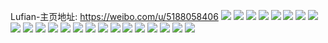 Lufian-主页地址: https://weibo.com/u/5188058406 
![](https://wx4.sinaimg.cn/mw2000/005F6yZoly1h90xmrs4kuj30u0191ah3.jpg) 
![](https://wx4.sinaimg.cn/mw2000/005F6yZoly1h90xmrgdz6j30u019111d.jpg) 
![](https://wx4.sinaimg.cn/mw2000/005F6yZoly1h90xmty9unj31910u07ay.jpg) 
![](https://wx4.sinaimg.cn/mw2000/005F6yZoly1h90xmszmu7j31900u0n1u.jpg) 
![](https://wx4.sinaimg.cn/mw2000/005F6yZoly1h90xmstyhvj31900u0dmn.jpg) 
![](https://wx4.sinaimg.cn/mw2000/005F6yZoly1h90xmt7o4sj30u013x79a.jpg) 
![](https://wx4.sinaimg.cn/mw2000/005F6yZoly1h90xmu5ozbj31910u0456.jpg) 
![](https://wx4.sinaimg.cn/mw2000/005F6yZoly1h90xmugh04j31910u0ak1.jpg) 
![](https://wx4.sinaimg.cn/mw2000/005F6yZoly1h90xmtpg36j31910u0ahp.jpg) 
![](https://wx4.sinaimg.cn/mw2000/005F6yZoly1h90978lc0jj30u0191gtr.jpg) 
![](https://wx4.sinaimg.cn/mw2000/005F6yZoly1h909781894j30u019179q.jpg) 
![](https://wx4.sinaimg.cn/mw2000/005F6yZoly1h90978ur3uj30u01910zr.jpg) 
![](https://wx4.sinaimg.cn/mw2000/005F6yZoly1h77h7k7gxkj32432tgqk5.jpg) 
![](https://wx4.sinaimg.cn/mw2000/005F6yZoly1h77h7pxszej32c0340hdt.jpg) 
![](https://wx4.sinaimg.cn/mw2000/005F6yZoly1h77h7n02epj316o16ob20.jpg) 
![](https://wx4.sinaimg.cn/mw2000/005F6yZoly1h77h7m9tyuj32c03401l1.jpg) 
![](https://wx4.sinaimg.cn/mw2000/005F6yZoly1h77h7owwfmj32c033r4qs.jpg) 
![](https://wx4.sinaimg.cn/mw2000/005F6yZoly1h448y9dojpj32c0340wyg.jpg) 
![](https://wx4.sinaimg.cn/mw2000/005F6yZoly1h448y8mvnoj32c0340dzc.jpg) 
![](https://wx4.sinaimg.cn/mw2000/005F6yZoly1h448ya32taj32c0340x05.jpg) 
![](https://wx4.sinaimg.cn/mw2000/005F6yZoly1h448yavevkj32c0340ttm.jpg) 
![](https://wx4.sinaimg.cn/mw2000/005F6yZoly1h448ybjf1lj328r2zp1c8.jpg) 
![](https://wx4.sinaimg.cn/mw2000/005F6yZoly1h448yc6j78j32c0340h5a.jpg) 
